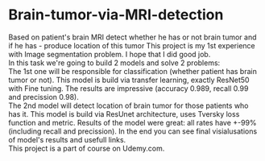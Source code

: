 # Brain-tumor-via-MRI-detection
Based on patient's brain MRI detect whether he has or not brain tumor and if he has - produce location of this tumor
This project is my 1st experience with Image segmentation problem. I hope that I did good job.<br>In this task we're going to build 2 models and solve 2 problems:<br>
The 1st one will be responsible for classification (whether patient has brain tumor or not). This model is build via transfer learning, exactly ResNet50 with Fine tuning. The results are impressive (accuracy 0.989, recall 0.99 and precission 0.98).<br>
The 2nd model will detect location of brain tumor for those patients who has it. This model is build via ResUnet architecture, uses Tversky loss function and metric. Results of the model were great: all rates have +-99% (including recall and precission). In the end you can see final visialusations of model's results and usefull links.<br>
This project is a part of course on Udemy.com.
